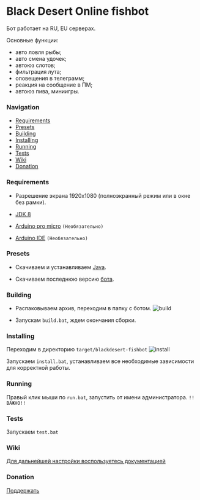 # Black Desert Online fishbot
 
 Бот работает на RU, EU серверах. 
 
 Основные функции:
- авто ловля рыбы;
- авто смена удочек;
- автоюз слотов;
- фильтрация лута;
- оповещения в телеграмм;
- реакция на сообщение в ПМ;
- автоюз пива, миниигры.


### Navigation

- [Requirements](#requirements)
- [Presets](#presets)
- [Building](#building)
- [Installing](#installing)
- [Running](#running)
- [Tests](#tests)
- [Wiki](#wiki)
- [Donation](#donation)


### Requirements

- Разрешение экрана 1920x1080 (полноэкранный режим или в окне без рамки).
- [JDK 8](http://www.oracle.com/technetwork/java/javase/downloads/jdk8-downloads-2133151.html)

- [Arduino pro micro](https://all-arduino.ru/arduino-micro/#_Arduino_Micro_Arduino_Pro_Micro) `(Необязательно)` 
- [Arduino IDE](https://www.arduino.cc/en/main/software) `(Необязательно)`

### Presets

- Скачиваем и устанавливаем [Java](http://www.oracle.com/technetwork/java/javase/downloads/jdk8-downloads-2133151.html).

- Скачиваем последнюю версию [бота](https://github.com/Symb1OS/blackdesert-fishbot/releases/latest).


### Building
- Распаковываем архив, переходим в папку с ботом.
![build](https://github.com/Symb1OS/blackdesert-fishbot/blob/master/docs/build.png)

- Запускам `build.bat`, ждем окончания сборки.


### Installing

Переходим в директорию `target/blackdesert-fishbot`
![install](https://github.com/Symb1OS/blackdesert-fishbot/blob/master/docs/install.png)

Запускаем `install.bat`, устанавливаем все необходимые зависимости для корректной работы.


### Running
Правый клик мыши по `run.bat`, запустить от имени администратора. `!!ВАЖНО!!` 


### Tests
Запускаем `test.bat`


### Wiki
[Для дальнейшей настройки воспользуетесь документацией](https://github.com/Symb1OS/blackdesert-fishbot/wiki)


### Donation
[Поддержать](https://money.yandex.ru/to/410014569437812)